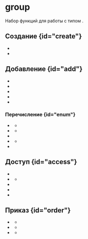 <show-structure for="chapter,procedure" depth="3"/>

# group

Набор функций для работы с типом [](group.md).

<snippet id="main">

## Создание {id="create"}

- [](CreateGroup.md)
- [](DestroyGroup.md)

## Добавление {id="add"}

- [](GroupAddUnit.md)
- [](GroupRemoveUnit.md)
- [](GroupAddGroupEx.md)
- [](GroupRemoveGroupEx.md)
- [](GroupClear.md)

### Перечисление {id="enum"}

- [](GroupEnumUnitsInRange.md)
    - [](GroupEnumUnitsInRangeCounted.md)
- [](GroupEnumUnitsInRect.md)
    - [](GroupEnumUnitsInRectCounted.md)
- [](GroupEnumUnitsOfPlayer.md)
- [](GroupEnumUnitsOfType.md)
    - [](GroupEnumUnitsOfTypeCounted.md)
- [](GroupEnumUnitsSelected.md)

## Доступ {id="access"}

- [](GroupGetCount.md)
- [](ForGroup.md)
    - [](GetEnumUnit.md)
- [](FirstOfGroup.md)
- [](GroupGetUnitByIndex.md)
- [](GroupContainsUnit.md)

## Приказ {id="order"}

- [](GroupImmediateOrder.md)
    - [](GroupImmediateOrderById.md)
- [](GroupPointOrder.md)
    - [](GroupPointOrderById.md)
- [](GroupTargetOrder.md)
    - [](GroupTargetOrderById.md)

</snippet>